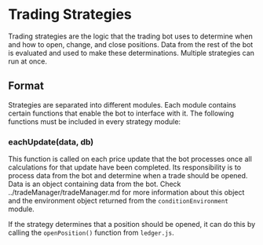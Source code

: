 # Trading Strategies

Trading strategies are the logic that the trading bot uses to determine when and how to open, change, and close positions.  Data from the rest of the bot is evaluated and used to make these determinations.  Multiple strategies can run at once.

## Format

Strategies are separated into different modules.  Each module contains certain functions that enable the bot to interface with it.  The following functions must be included in every strategy module:

### eachUpdate(data, db)

This function is called on each price update that the bot processes once all calculations for that update have been completed.  Its responsibility is to process data from the bot and determine when a trade should be opened.  Data is an object containing data from the bot.  Check ../tradeManager/tradeManager.md for more information about this object and the environment object returned from  the `conditionEnvironment` module.

If the strategy determines that a position should be opened, it can do this by calling the `openPosition()` function from `ledger.js`.
